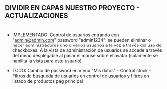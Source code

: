 
## DIVIDIR EN CAPAS NUESTRO PROYECTO - ACTUALIZACIONES
#

* IMPLEMENTADO: Control de usuarios entrando con "admin@admin.com" password "admin1234":  se pueden eliminar o hacer administradores uno o varios usuarios a la vez a través del uso de checkboxes.  A la vista de administración de usuarios se accede a través del menú desplegable al pasar el mouse sobre el avatar (solamente se habilita la vista para este usuario)

*  TODO: Cambio de password en menú "Mis datos" - Control stock - Filtros de búsqueda de usuarios en control de usuarios y filtros en listado de productos pág principal